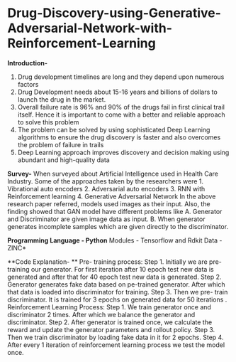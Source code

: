 # Drug-Discovery-using-Generative-Adversarial-Network-with-Reinforcement-Learning

**Introduction-**
1. Drug development timelines are long and they depend upon numerous factors
2. Drug Development needs about 15-16 years and billions of dollars to launch the drug in the market. 
3. Overall failure rate is 96% and 90% of the drugs fail in first clinical trail itself. Hence it is important to come with a better and reliable approach to solve this problem
4. The problem can be solved by using sophisticated Deep Learning algorithms to ensure the drug discovery is faster and also overcomes the problem of failure in trails
5. Deep Learning approach improves discovery and decision making using abundant and high-quality data

**Survey-**
When surveyed about Artificial Intelligence used in Health Care Industry. Some of the approaches taken by the researchers were
	1. Vibrational auto encoders
	2. Adversarial auto encoders
	3. RNN with Reinforcement learning
	4. Generative Adversarial Network
In the above research paper referred, models used images as their input. 
Also, the finding showed that GAN model have different problems like
	A. Generator and Discriminator are given image data as input.
	B. When generator generates incomplete samples which are given directly to the discriminator.

**Programming Language - Python**
Modules - Tensorflow and Rdkit
Data - ZINC*

**Code Explanation- **
Pre- training process:
Step 1. Initially we are pre- training our generator. For first iteration after 10 epoch test new data is generated and after that for 40 epoch test new data is generated.
Step 2. Generator generates fake data based on pe-trained generator. After which that data is loaded into discriminator for training.
Step 3. Then we pre- train discriminator. It is trained for 3 epochs on generated data for 50 iterations .
Reinforcement Learning Process:
Step 1.  We train generator once and discriminator 2 times. After which we balance the generator and discriminator. 
Step 2. After generator is trained once, we calculate the reward and update the generator parameters and rollout policy.
Step 3. Then we train discriminator by loading fake data in it for 2 epochs.
Step 4. After every 1 iteration of reinforcement learning process we test the model once.



